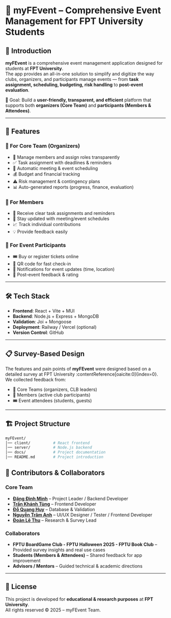 # 📌 myFEvent – Comprehensive Event Management for FPT University Students

## 📖 Introduction
**myFEvent** is a comprehensive event management application designed for students at **FPT University**.  
The app provides an all-in-one solution to simplify and digitize the way clubs, organizers, and participants manage events — from **task assignment, scheduling, budgeting, risk handling** to **post-event evaluation**.

🎯 Goal: Build a **user-friendly, transparent, and efficient** platform that supports both **organizers (Core Team)** and **participants (Members & Attendees)**.

---

## 🚀 Features

### 🔹 For Core Team (Organizers)
- 👥 Manage members and assign roles transparently  
- ✅ Task assignment with deadlines & reminders  
- 📅 Automatic meeting & event scheduling  
- 💰 Budget and financial tracking  
- ⚠️ Risk management & contingency plans  
- 📊 Auto-generated reports (progress, finance, evaluation)  

### 🔹 For Members
- 🔔 Receive clear task assignments and reminders  
- 📅 Stay updated with meeting/event schedules  
- 📈 Track individual contributions  
- 💡 Provide feedback easily  

### 🔹 For Event Participants
- 🎟️ Buy or register tickets online  
- 📲 QR code for fast check-in  
- 🔔 Notifications for event updates (time, location)  
- 📝 Post-event feedback & rating  

---

## 🛠️ Tech Stack
- **Frontend**: React + Vite + MUI  
- **Backend**: Node.js + Express + MongoDB  
- **Validation**: Joi + Mongoose  
- **Deployment**: Railway / Vercel (optional)  
- **Version Control**: GitHub  

---

## 📋 Survey-Based Design
The features and pain points of **myFEvent** were designed based on a detailed survey at FPT University :contentReference[oaicite:0]{index=0}.  
We collected feedback from:
- 🎯 Core Teams (organizers, CLB leaders)  
- 👥 Members (active club participants)  
- 🎟️ Event attendees (students, guests)  

---

## 🏗️ Project Structure
```bash
myFEvent/
│── client/          # React frontend
│── server/          # Node.js backend
│── docs/            # Project documentation
│── README.md        # Project introduction
```

## 🤝 Contributors & Collaborators

### Core Team
- **[Đặng Đình Minh](https://github.com/minhdangfptu)** – Project Leader / Backend Developer  
- **[Trần Khánh Tùng](https://github.com/nooktung)** – Frontend Developer   
- **[Đỗ Quang Huy](https://github.com/qhuy2412)** – Database & Validation   
- **[Nguyễn Trâm Anh]()** – UI/UX Designer / Tester / Frontend Developer
- **[Đoàn Lê Thu]()** – Research & Survey Lead  

### Collaborators
- **FPTU BoardGame Club - FPTU Halloween 2025 - FPTU Book Club** – Provided survey insights and real use cases  
- **Students (Members & Attendees)** – Shared feedback for app improvement  
- **Advisors / Mentors** – Guided technical & academic directions  

---

## 📜 License
This project is developed for **educational & research purposes** at **FPT University**.  
All rights reserved © 2025 – myFEvent Team.
